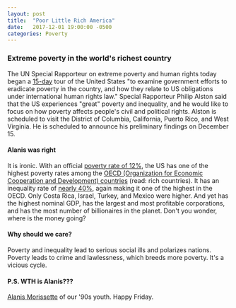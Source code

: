 ```yaml
---
layout: post
title:  "Poor Little Rich America"
date:   2017-12-01 19:00:00 -0500
categories: Poverty
---
```

### Extreme poverty in the world's richest country

The UN Special Rapporteur on extreme poverty and human rights today began a [15-day](http://www.ohchr.org/EN/NewsEvents/Pages/DisplayNews.aspx?NewsID=22465&LangID=E) tour of the United States "to examine government efforts to eradicate poverty in the country, and how they relate to US obligations under international human rights law." Special Rapporteur Philip Alston said that the US experiences "great" poverty and inequality, and he would like to focus on how poverty affects people's civil and political rights. Alston is scheduled to visit the District of Columbia, California, Puerto Rico, and West Virginia. He is scheduled to announce his preliminary findings on December 15.

#### Alanis was right

It is ironic. With an official [poverty rate of 12%](https://www.census.gov/newsroom/press-releases/2017/income-povery.html), the US has one of the highest poverty rates among the [OECD (Organization for Economic Cooperation and Development) countries](https://data.oecd.org/inequality/poverty-rate.htm) (read: rich countries). It has an inequality rate of [nearly 40%](https://data.oecd.org/inequality/income-inequality.htm#indicator-chart), again making it one of the highest in the OECD. Only Costa Rica, Israel, Turkey, and Mexico were higher. And yet has the highest nominal GDP, has the largest and most profitable corporations, and has the most number of billionaires in the planet. Don't you wonder, where is the money going?

#### Why should we care?

Poverty and inequality lead to serious social ills and polarizes nations. Poverty leads to crime and lawlessness, which breeds more poverty. It's a vicious cycle.

#### P.S. WTH is Alanis???

[Alanis Morissette](https://www.youtube.com/watch?v=Jne9t8sHpUc) of our '90s youth. Happy Friday.
